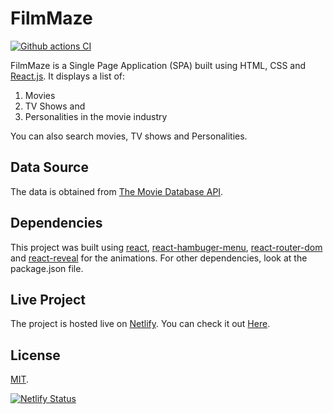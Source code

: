 # FilmMaze

[![Github actions CI](https://github.com/nibble0101/FilmMaze/actions/workflows/build.yaml/badge.svg)](https://github.com/nibble0101/FilmMaze/actions/workflows/build.yaml)

FilmMaze is a Single Page Application (SPA) built using HTML, CSS and [React.js](https://reactjs.org/). It displays a list of:

1. Movies
2. TV Shows and
3. Personalities in the movie industry

You can also search movies, TV shows and Personalities.

## Data Source

The data is obtained from [The Movie Database API](https://developers.themoviedb.org/3/getting-started/introduction).

## Dependencies

This project was built using [react](https://reactjs.org/), [react-hambuger-menu](https://www.npmjs.com/package/react-hamburger-menu), [react-router-dom](https://www.npmjs.com/package/react-router-dom) and [react-reveal](https://www.npmjs.com/package/react-reveal) for the animations. For other dependencies, look at the package.json file.

## Live Project

The project is hosted live on [Netlify](https://www.netlify.com/). You can check it out [Here](https://filmmaze.netlify.app/).

## License

[MIT](https://choosealicense.com/licenses/mit/).

[![Netlify Status](https://api.netlify.com/api/v1/badges/2d955db1-c18a-450d-b950-83738a2660dc/deploy-status)](https://app.netlify.com/sites/filmmaze/deploys)
